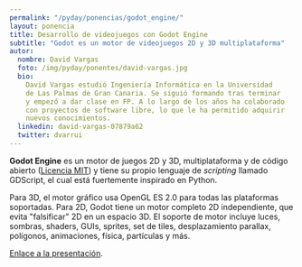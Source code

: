 ```yaml
---
permalink: "/pyday/ponencias/godot_engine/"
layout: ponencia
title: Desarrollo de videojuegos con Godot Engine
subtitle: "Godot es un motor de videojuegos 2D y 3D multiplataforma"
autor:
  nombre: David Vargas
  foto: /img/pyday/ponentes/david-vargas.jpg
  bio:
    David Vargas estudió Ingeniería Informática en la Universidad
    de Las Palmas de Gran Canaria. Se siguió formando tras terminar 
    y empezó a dar clase en FP. A lo largo de los años ha colaborado 
    con proyectos de software libre, lo que le ha permitido adquirir
    nuevos conocimientos.
  linkedin: david-vargas-07879a62
  twitter: dvarrui
---
```

**Godot Engine** es un motor de juegos 2D y 3D, multiplataforma y de código
abierto ([Licencia MIT](https://es.wikipedia.org/wiki/Licencia_MIT)) y tiene su
propio lenguaje de *scripting* llamado GDScript, el cual está fuertemente
inspirado en Python.

Para 3D, el motor gráfico usa OpenGL ES 2.0 para todas las plataformas
soportadas.  Para 2D, Godot tiene un motor completo 2D independiente, que evita
"falsificar" 2D en un espacio 3D. El soporte de motor incluye luces, sombras,
shaders, GUIs, sprites, set de tiles, desplazamiento parallax, polígonos,
animaciones, física, partículas y más. 

[Enlace a la presentación](http://www.slideshare.net/pythoncanarias/programacion-de-videojuegos-con-godot-engine).
